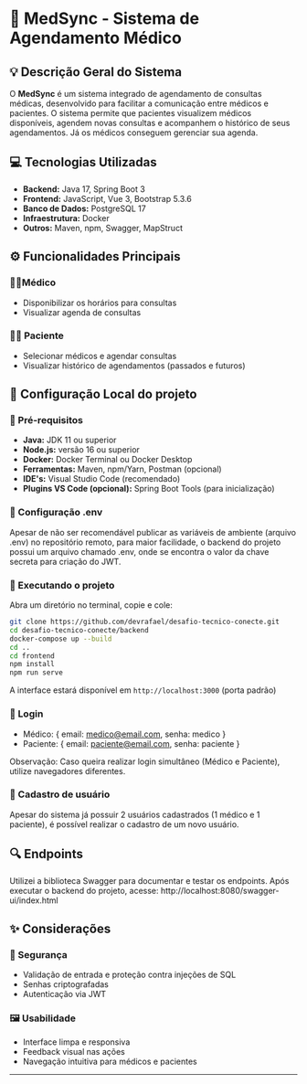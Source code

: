# 🏥 MedSync - Sistema de Agendamento Médico

## 💡 Descrição Geral do Sistema
O **MedSync** é um sistema integrado de agendamento de consultas médicas, desenvolvido para facilitar a comunicação entre médicos e pacientes. O sistema permite que pacientes visualizem médicos disponíveis, agendem novas consultas e acompanhem o histórico de seus agendamentos. Já os médicos conseguem gerenciar sua agenda.

## 💻 Tecnologias Utilizadas
- **Backend:** Java 17, Spring Boot 3
- **Frontend:** JavaScript, Vue 3, Bootstrap 5.3.6
- **Banco de Dados:** PostgreSQL 17
- **Infraestrutura:** Docker
- **Outros:** Maven, npm, Swagger, MapStruct

## ⚙️ Funcionalidades Principais

### 👨‍⚕️Médico
- Disponibilizar os horários para consultas
- Visualizar agenda de consultas

### 👩‍⚕️ Paciente
- Selecionar médicos e agendar consultas
- Visualizar histórico de agendamentos (passados e futuros)

## 🔧 Configuração Local do projeto

### 🧾 Pré-requisitos
- **Java:** JDK 11 ou superior  
- **Node.js:** versão 16 ou superior  
- **Docker:** Docker Terminal ou Docker Desktop 
- **Ferramentas:** Maven, npm/Yarn, Postman (opcional)
- **IDE's:** Visual Studio Code (recomendado)
- **Plugins VS Code (opcional):** Spring Boot Tools (para inicialização)


### 🔑 Configuração .env
Apesar de não ser recomendável publicar as variáveis de ambiente (arquivo .env) no repositório remoto, para maior facilidade, o backend do projeto possui um arquivo chamado .env, onde se encontra o valor da chave secreta para criação do JWT.


### 📂 Executando o projeto
Abra um diretório no terminal, copie e cole:
```bash
git clone https://github.com/devrafael/desafio-tecnico-conecte.git
cd desafio-tecnico-conecte/backend
docker-compose up --build
cd ..
cd frontend
npm install
npm run serve
```
A interface estará disponível em `http://localhost:3000` (porta padrão)

### 📝 Login
- Médico: {
   email: medico@email.com,
   senha: medico
}
- Paciente: {
   email: paciente@email.com,
   senha: paciente
}

Observação: Caso queira realizar login simultâneo (Médico e Paciente), utilize navegadores diferentes.

### 📝 Cadastro de usuário

Apesar do sistema já possuir 2 usuários cadastrados (1 médico e 1 paciente), é possível realizar o cadastro de um novo usuário. 


## 🔍 Endpoints

Utilizei a biblioteca Swagger para documentar e testar os endpoints.
Após executar o backend do projeto, acesse: http://localhost:8080/swagger-ui/index.html

## ✨ Considerações

### 🔐 Segurança
- Validação de entrada e proteção contra injeções de SQL  
- Senhas criptografadas  
- Autenticação via JWT

### 🖼️ Usabilidade
- Interface limpa e responsiva  
- Feedback visual nas ações  
- Navegação intuitiva para médicos e pacientes

---
